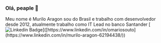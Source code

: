 ### Olá, peaple 👋

Meu nome é Murilo Aragon sou do Brasil e trabalho com desenvolvedor desde 2012, atualmente trabalho como IT Lead no banco Santander
[![Linkedin Badge](https://img.shields.io/badge/-LinkedIn-blue?style=flat-square&logo=Linkedin&logoColor=white&link=[https://www.linkedin.com/in/omariosouto](https://www.linkedin.com/in/murilo-aragon-62194438/))]([https://www.linkedin.com/in/omariosouto](https://www.linkedin.com/in/murilo-aragon-62194438/))
